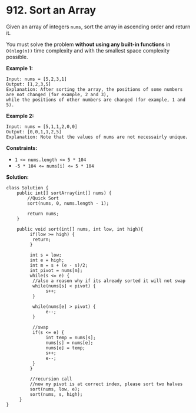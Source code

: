 # 912. Sort an Array

Given an array of integers `nums`, sort the array in ascending order and return it.

You must solve the problem **without using any built-in functions** in `O(nlog(n))` time complexity and with the smallest space complexity possible.

**Example 1:**
```
Input: nums = [5,2,3,1]
Output: [1,2,3,5]
Explanation: After sorting the array, the positions of some numbers are not changed (for example, 2 and 3), 
while the positions of other numbers are changed (for example, 1 and 5).
```
**Example 2:**
```
Input: nums = [5,1,1,2,0,0]
Output: [0,0,1,1,2,5]
Explanation: Note that the values of nums are not necessairly unique.
``` 

**Constraints:**

* `1 <= nums.length <= 5 * 104`
* `-5 * 104 <= nums[i] <= 5 * 104`

**Solution:**
```
class Solution {
    public int[] sortArray(int[] nums) {
        //Quick Sort
        sort(nums, 0, nums.length - 1);

        return nums;
    }

    public void sort(int[] nums, int low, int high){
         if(low >= high) {
          return;
         } 

         int s = low;
         int e = high;
         int m = s + (e - s)/2;
         int pivot = nums[m];
         while(s <= e) {
          //also a reason why if its already sorted it will not swap
          while(nums[s] < pivot) {
               s++;
          }

          while(nums[e] > pivot) {
               e--;
          }

          //swap
          if(s <= e) {
               int temp = nums[s];
               nums[s] = nums[e];
               nums[e] = temp;
               s++;
               e--;
          }
         }

         //recursion call
         //now my pivot is at correct index, please sort two halves
         sort(nums, low, e);
         sort(nums, s, high);
     }
}
```
